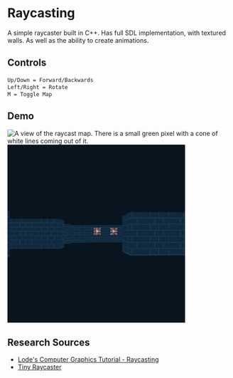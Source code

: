 # Raycasting
A simple raycaster built in C++. Has full SDL implementation, with textured walls. As well as the ability to create animations.

## Controls
```
Up/Down = Forward/Backwards
Left/Right = Rotate
M = Toggle Map
```
## Demo
<p float="left">
  <img src="https://github.com/abrookst/raycasting/blob/main/map.gif?raw=true" width="400" alt="A view of the raycast map. There is a small green pixel with a cone of white lines coming out of it."/>
  <img src="https://github.com/abrookst/raycasting/blob/main/main.gif?raw=true" width="400" alt="The first-person view represented by that map" /> 
</p>

## Research Sources
- [Lode's Computer Graphics Tutorial - Raycasting](https://lodev.org/cgtutor/raycasting.html)
- [Tiny Raycaster](https://github.com/ssloy/tinyraycaster/wiki)
